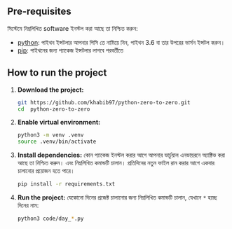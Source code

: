 ## Pre-requisites

সিস্টেমে নিম্নলিখিত software ইনস্টল করা আছে তা নিশ্চিত করুন:

- [python](https://www.python.org/downloads/): পাইথন ইন্সটলার আপনার পিসি তে নামিয়ে নিন, পাইথন 3.6 বা তার উপরের ভার্সন ইন্সটল করুন।
- [pip](https://pip.pypa.io/en/stable/installation/): পাইথনের জন্য প্যাকেজ ইন্সটলার লাগবে পরবর্তীতে


## How to run the project

1. **Download the project:**
   ```bash
   git https://github.com/khabib97/python-zero-to-zero.git
   cd  python-zero-to-zero

2. **Enable virtual environment:**
   ```bash
   python3 -m venv .venv
   source .venv/bin/activate
   ```

3. **Install dependencies:**
   কোন প্যাকেজ ইনস্টল করার আগে আপনার ভার্চুয়াল এনভায়রনে অ্যাক্টিভ করা আছে তা নিশ্চিত করুন। এবং নিম্নলিখিত কমান্ডটি চালান। প্রতিদিনের নতুন ফাইল রান করার আগে একবার চালানোর প্রয়োজন হতে পারে।
   ```bash
   pip install -r requirements.txt
   ```
4. **Run the project:**
   যেকোনো দিনের প্রজেক্ট চালানোর জন্য নিম্নলিখিত কমান্ডটি চালান, যেখানে `*` হচ্ছে দিনের নাম:
   ```bash
   python3 code/day_*.py
   ```